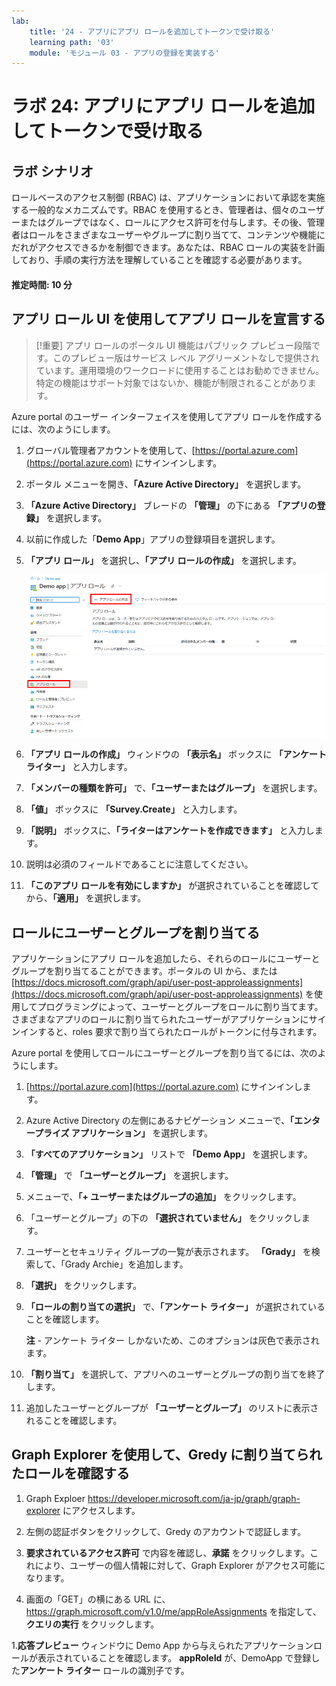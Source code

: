 ```yaml
---
lab:
    title: '24 - アプリにアプリ ロールを追加してトークンで受け取る'
    learning path: '03'
    module: 'モジュール 03 - アプリの登録を実装する'
---
```


# ラボ 24: アプリにアプリ ロールを追加してトークンで受け取る

## ラボ シナリオ

ロールベースのアクセス制御 (RBAC) は、アプリケーションにおいて承認を実施する一般的なメカニズムです。RBAC を使用するとき、管理者は、個々のユーザーまたはグループではなく、ロールにアクセス許可を付与します。その後、管理者はロールをさまざまなユーザーやグループに割り当てて、コンテンツや機能にだれがアクセスできるかを制御できます。あなたは、RBAC ロールの実装を計画しており、手順の実行方法を理解していることを確認する必要があります。

#### 推定時間: 10 分

## アプリ ロール UI を使用してアプリ ロールを宣言する

>[!重要]
>アプリ ロールのポータル UI 機能はパブリック プレビュー段階です。このプレビュー版はサービス レベル アグリーメントなしで提供されています。運用環境のワークロードに使用することはお勧めできません。特定の機能はサポート対象ではないか、機能が制限されることがあります。

Azure portal のユーザー インターフェイスを使用してアプリ ロールを作成するには、次のようにします。

1. グローバル管理者アカウントを使用して、[https://portal.azure.com](https://portal.azure.com) にサインインします。

2. ポータル メニューを開き、**「Azure Active Directory」** を選択します。

3. **「Azure Active Directory」** ブレードの **「管理」** の下にある **「アプリの登録」** を選択します。

4. 以前に作成した「**Demo App**」アプリの登録項目を選択します。

5. **「アプリ ロール」** を選択し、**「アプリ ロールの作成」** を選択します。

    ![アプリ ロールの作成が強調表示されているアプリ ロールを示す画面イメージ](./media/lp3-mod3-app-roles-create-app-role.png)

6. **「アプリ ロールの作成」** ウィンドウの **「表示名」** ボックスに **「アンケート ライター」** と入力します。

7. **「メンバーの種類を許可」** で、**「ユーザーまたはグループ」** を選択します。

8. **「値」** ボックスに **「Survey.Create」** と入力します。

9. **「説明」** ボックスに、**「ライターはアンケートを作成できます」** と入力します。

10. 説明は必須のフィールドであることに注意してください。

11. **「このアプリ ロールを有効にしますか」** が選択されていることを確認してから、**「適用」** を選択します。

## ロールにユーザーとグループを割り当てる

アプリケーションにアプリ ロールを追加したら、それらのロールにユーザーとグループを割り当てることができます。ポータルの UI から、または [https://docs.microsoft.com/graph/api/user-post-approleassignments](https://docs.microsoft.com/graph/api/user-post-approleassignments) を使用してプログラミングによって、ユーザーとグループをロールに割り当てます。さまざまなアプリのロールに割り当てられたユーザーがアプリケーションにサインインすると、roles 要求で割り当てられたロールがトークンに付与されます。

Azure portal を使用してロールにユーザーとグループを割り当てるには、次のようにします。

1. [https://portal.azure.com](https://portal.azure.com) にサインインします。

2. Azure Active Directory の左側にあるナビゲーション メニューで、**「エンタープライズ アプリケーション」** を選択します。

3. **「すべてのアプリケーション」** リストで **「Demo App」** を選択します。

5. **「管理」** で **「ユーザーとグループ」** を選択します。

6. メニューで、**「+ ユーザーまたはグループの追加」** をクリックします。

7. 「ユーザーとグループ」の下の **「選択されていません」** をクリックします。

8. ユーザーとセキュリティ グループの一覧が表示されます。 **「Grady」** を検索して、「Grady Archie」を追加します。

9. **「選択」** をクリックします。

10. **「ロールの割り当ての選択」** で、**「アンケート ライター」** が選択されていることを確認します。

    **注** - アンケート ライター しかないため、このオプションは灰色で表示されます。

11. **「割り当て」** を選択して、アプリへのユーザーとグループの割り当てを終了します。

12. 追加したユーザーとグループが **「ユーザーとグループ」** のリストに表示されることを確認します。

## Graph Explorer を使用して、Gredy に割り当てられたロールを確認する

1. Graph Exploer https://developer.microsoft.com/ja-jp/graph/graph-explorer にアクセスします。

1. 左側の認証ボタンをクリックして、Gredy のアカウントで認証します。

1. **要求されているアクセス許可** で内容を確認し、**承諾** をクリックします。これにより、ユーザーの個人情報に対して、Graph Explorer がアクセス可能になります。

1. 画面の「GET」の横にある URL に、https://graph.microsoft.com/v1.0/me/appRoleAssignments を指定して、**クエリの実行** をクリックします。

1.**応答プレビュー** ウィンドウに Demo App から与えられたアプリケーションロールが表示されていることを確認します。 **appRoleId** が、DemoApp で登録した**アンケート ライター** ロールの識別子です。





